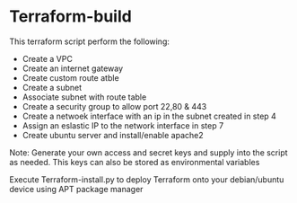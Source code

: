 # Terraform-build



This terraform script perform the following:

- Create a VPC
- Create an internet gateway
- Create custom route atble
- Create a subnet
- Associate subnet with route table
- Create a security group to allow port 22,80 & 443
- Create a netwoek interface with an ip in the subnet created in step 4
- Assign an eslastic IP to the network interface in step 7
- Create ubuntu server and install/enable apache2


Note: Generate your own access and secret keys and supply into the script as needed. 
This keys can also be stored as environmental variables

Execute Terraform-install.py to deploy Terraform onto your debian/ubuntu device using APT package manager

